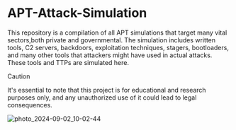 # APT-Attack-Simulation
This repository is a compilation of all  APT simulations that target many vital sectors,both private and governmental. The simulation includes written tools, C2 servers, backdoors, exploitation techniques, stagers, bootloaders, and many other tools that attackers might have used in actual attacks. These tools and TTPs  are simulated here.

> [!CAUTION]
> It's essential to note that this project is for educational and research purposes only, and any unauthorized use of it could lead to legal consequences.

![photo_2024-09-02_10-02-44](https://github.com/user-attachments/assets/a6cc6bb5-aabe-4f75-bad5-c35fb6016e75)
